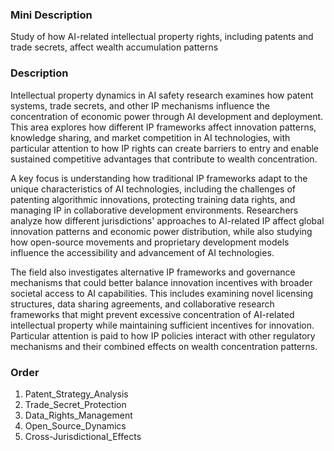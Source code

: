 ### Mini Description

Study of how AI-related intellectual property rights, including patents and trade secrets, affect wealth accumulation patterns

### Description

Intellectual property dynamics in AI safety research examines how patent systems, trade secrets, and other IP mechanisms influence the concentration of economic power through AI development and deployment. This area explores how different IP frameworks affect innovation patterns, knowledge sharing, and market competition in AI technologies, with particular attention to how IP rights can create barriers to entry and enable sustained competitive advantages that contribute to wealth concentration.

A key focus is understanding how traditional IP frameworks adapt to the unique characteristics of AI technologies, including the challenges of patenting algorithmic innovations, protecting training data rights, and managing IP in collaborative development environments. Researchers analyze how different jurisdictions' approaches to AI-related IP affect global innovation patterns and economic power distribution, while also studying how open-source movements and proprietary development models influence the accessibility and advancement of AI technologies.

The field also investigates alternative IP frameworks and governance mechanisms that could better balance innovation incentives with broader societal access to AI capabilities. This includes examining novel licensing structures, data sharing agreements, and collaborative research frameworks that might prevent excessive concentration of AI-related intellectual property while maintaining sufficient incentives for innovation. Particular attention is paid to how IP policies interact with other regulatory mechanisms and their combined effects on wealth concentration patterns.

### Order

1. Patent_Strategy_Analysis
2. Trade_Secret_Protection
3. Data_Rights_Management
4. Open_Source_Dynamics
5. Cross-Jurisdictional_Effects
